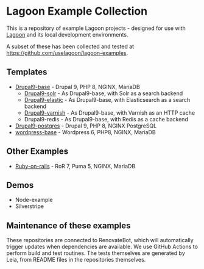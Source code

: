 # Lagoon Example Collection

This is a repository of example Lagoon projects - designed for use with [Lagoon](https://lagoon.sh) and its local development environments.

A subset of these has been collected and tested at https://github.com/uselagoon/lagoon-examples.

## Templates

- [Drupal9-base](https://github.com/lagoon-examples/drupal9-base) - Drupal 9, PHP 8, NGINX, MariaDB
  - [Drupal9-solr](https://github.com/lagoon-examples/drupal9-solr) - As Drupal9-base, with Solr as a search backend
  - [Drupal9-elastic](https://github.com/lagoon-examples/drupal9-elastic) - As Drupal9-base, with Elasticsearch as a search backend
  - [Drupal9-varnish](https://github.com/lagoon-examples/drupal9-varnish) - As Drupal9-base, with Varnish as an HTTP cache
  - Drupal9-redis - As Drupal9-base, with Redis as a cache backend
- [Drupal9-postgres](https://github.com/lagoon-examples/drupal9-postgres) - Drupal 9, PHP 8, NGINX PostgreSQL
- [wordpress-base](https://github.com/lagoon-examples/wordpress-base) - Wordpress 6, PHP8, NGINX, MariaDB

## Other Examples
- [Ruby-on-rails](https://github.com/lagoon-examples/ruby-on-rails) - RoR 7, Puma 5, NGINX, MariaDB

## Demos

- Node-example
- Silverstripe

## Maintenance of these examples

These repositories are connected to RenovateBot, which will automatically trigger updates when dependencies are available.  We use GitHub Actions to perform build and test routines. The tests themselves are generated by Leia, from README files in the repositories themselves.

